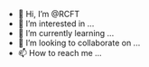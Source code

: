- 👋 Hi, I’m @RCFT
- 👀 I’m interested in ...
- 🌱 I’m currently learning ...
- 💞️ I’m looking to collaborate on ...
- 📫 How to reach me ...

<!---
RCFT/RCFT is a ✨ special ✨ repository because its `README.md` (this file) appears on your GitHub profile.
You can click the Preview link to take a look at your changes.
--->
